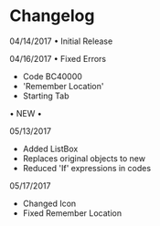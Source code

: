 # Changelog

04/14/2017
• Initial Release

04/16/2017
• Fixed Errors
- Code BC40000
- 'Remember Location'
- Starting Tab

• NEW • 

05/13/2017
- Added ListBox
- Replaces original objects to new
- Reduced 'If' expressions in codes

05/17/2017
- Changed Icon
- Fixed Remember Location
